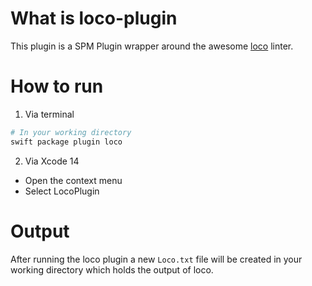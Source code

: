 # What is loco-plugin

This plugin is a SPM Plugin wrapper around the awesome [loco](https://github.com/konrad1977/loco) linter.

# How to run

1. Via terminal
```bash
# In your working directory
swift package plugin loco
```

2. Via Xcode 14
- Open the context menu
- Select LocoPlugin


# Output
After running the loco plugin a new `Loco.txt` file will be created in your working directory which holds the output of loco.
